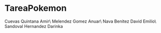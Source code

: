 # TareaPokemon


Cuevas Quintana Amir\\
Melendez Gomez Anuar\\
Nava Benitez David Emilio\\
Sandoval Hernandez Darinka
